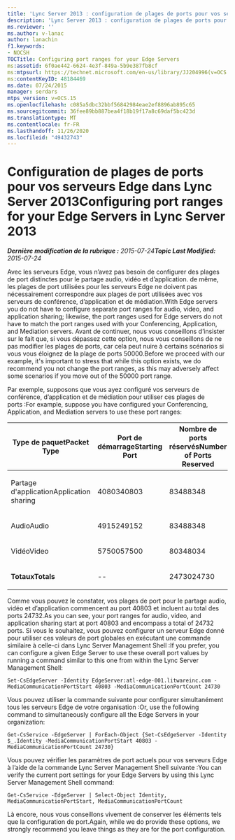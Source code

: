 ```yaml
---
title: 'Lync Server 2013 : configuration de plages de ports pour vos serveurs Edge'
description: 'Lync Server 2013 : configuration de plages de ports pour vos serveurs de périphérie.'
ms.reviewer: ''
ms.author: v-lanac
author: lanachin
f1.keywords:
- NOCSH
TOCTitle: Configuring port ranges for your Edge Servers
ms:assetid: 6f0ae442-6624-4e3f-849a-5b9e387fb8cf
ms:mtpsurl: https://technet.microsoft.com/en-us/library/JJ204996(v=OCS.15)
ms:contentKeyID: 48184469
ms.date: 07/24/2015
manager: serdars
mtps_version: v=OCS.15
ms.openlocfilehash: c085a5dbc32bbf56842984eae2ef8896ab895c65
ms.sourcegitcommit: 36fee89bb887bea4f18b19f17a8c69daf5bc423d
ms.translationtype: MT
ms.contentlocale: fr-FR
ms.lasthandoff: 11/26/2020
ms.locfileid: "49432743"
---
```

# <a name="configuring-port-ranges-for-your-edge-servers-in-lync-server-2013"></a><span data-ttu-id="b8d03-103">Configuration de plages de ports pour vos serveurs Edge dans Lync Server 2013</span><span class="sxs-lookup"><span data-stu-id="b8d03-103">Configuring port ranges for your Edge Servers in Lync Server 2013</span></span>

<div data-xmlns="http://www.w3.org/1999/xhtml">

<div class="topic" data-xmlns="http://www.w3.org/1999/xhtml" data-msxsl="urn:schemas-microsoft-com:xslt" data-cs="https://msdn.microsoft.com/">

<div data-asp="https://msdn2.microsoft.com/asp">



</div>

<div id="mainSection">

<div id="mainBody"><span data-ttu-id="b8d03-104">

<span> </span></span><span class="sxs-lookup"><span data-stu-id="b8d03-104">

<span> </span></span></span>

<span data-ttu-id="b8d03-105">_**Dernière modification de la rubrique :** 2015-07-24_</span><span class="sxs-lookup"><span data-stu-id="b8d03-105">_**Topic Last Modified:** 2015-07-24_</span></span>

<span data-ttu-id="b8d03-106">Avec les serveurs Edge, vous n’avez pas besoin de configurer des plages de port distinctes pour le partage audio, vidéo et d’application. de même, les plages de port utilisées pour les serveurs Edge ne doivent pas nécessairement correspondre aux plages de port utilisées avec vos serveurs de conférence, d’application et de médiation.</span><span class="sxs-lookup"><span data-stu-id="b8d03-106">With Edge servers you do not have to configure separate port ranges for audio, video, and application sharing; likewise, the port ranges used for Edge servers do not have to match the port ranges used with your Conferencing, Application, and Mediation servers.</span></span> <span data-ttu-id="b8d03-107">Avant de continuer, nous vous conseillons d’insister sur le fait que, si vous dépassez cette option, nous vous conseillons de ne pas modifier les plages de ports, car cela peut nuire à certains scénarios si vous vous éloignez de la plage de ports 50000.</span><span class="sxs-lookup"><span data-stu-id="b8d03-107">Before we proceed with our example, it's important to stress that while this option exists, we do recommend you not change the port ranges, as this may adversely affect some scenarios if you move out of the 50000 port range.</span></span>

<span data-ttu-id="b8d03-108">Par exemple, supposons que vous ayez configuré vos serveurs de conférence, d’application et de médiation pour utiliser ces plages de ports :</span><span class="sxs-lookup"><span data-stu-id="b8d03-108">For example, suppose you have configured your Conferencing, Application, and Mediation servers to use these port ranges:</span></span>


<table>
<colgroup>
<col style="width: 33%" />
<col style="width: 33%" />
<col style="width: 33%" />
</colgroup>
<thead>
<tr class="header">
<th><span data-ttu-id="b8d03-109">Type de paquet</span><span class="sxs-lookup"><span data-stu-id="b8d03-109">Packet Type</span></span></th>
<th><span data-ttu-id="b8d03-110">Port de démarrage</span><span class="sxs-lookup"><span data-stu-id="b8d03-110">Starting Port</span></span></th>
<th><span data-ttu-id="b8d03-111">Nombre de ports réservés</span><span class="sxs-lookup"><span data-stu-id="b8d03-111">Number of Ports Reserved</span></span></th>
</tr>
</thead>
<tbody>
<tr class="odd">
<td><p><span data-ttu-id="b8d03-112">Partage d'application</span><span class="sxs-lookup"><span data-stu-id="b8d03-112">Application sharing</span></span></p></td>
<td><p><span data-ttu-id="b8d03-113">40803</span><span class="sxs-lookup"><span data-stu-id="b8d03-113">40803</span></span></p></td>
<td><p><span data-ttu-id="b8d03-114">8348</span><span class="sxs-lookup"><span data-stu-id="b8d03-114">8348</span></span></p></td>
</tr>
<tr class="even">
<td><p><span data-ttu-id="b8d03-115">Audio</span><span class="sxs-lookup"><span data-stu-id="b8d03-115">Audio</span></span></p></td>
<td><p><span data-ttu-id="b8d03-116">49152</span><span class="sxs-lookup"><span data-stu-id="b8d03-116">49152</span></span></p></td>
<td><p><span data-ttu-id="b8d03-117">8348</span><span class="sxs-lookup"><span data-stu-id="b8d03-117">8348</span></span></p></td>
</tr>
<tr class="odd">
<td><p><span data-ttu-id="b8d03-118">Vidéo</span><span class="sxs-lookup"><span data-stu-id="b8d03-118">Video</span></span></p></td>
<td><p><span data-ttu-id="b8d03-119">57500</span><span class="sxs-lookup"><span data-stu-id="b8d03-119">57500</span></span></p></td>
<td><p><span data-ttu-id="b8d03-120">8034</span><span class="sxs-lookup"><span data-stu-id="b8d03-120">8034</span></span></p></td>
</tr>
<tr class="even">
<td><p><span data-ttu-id="b8d03-121"><strong>Totaux</strong></span><span class="sxs-lookup"><span data-stu-id="b8d03-121"><strong>Totals</strong></span></span></p></td>
<td><p>--</p></td>
<td><p><span data-ttu-id="b8d03-122">24730</span><span class="sxs-lookup"><span data-stu-id="b8d03-122">24730</span></span></p></td>
</tr>
</tbody>
</table>


<span data-ttu-id="b8d03-123">Comme vous pouvez le constater, vos plages de port pour le partage audio, vidéo et d’application commencent au port 40803 et incluent au total des ports 24732.</span><span class="sxs-lookup"><span data-stu-id="b8d03-123">As you can see, your port ranges for audio, video, and application sharing start at port 40803 and encompass a total of 24732 ports.</span></span> <span data-ttu-id="b8d03-124">Si vous le souhaitez, vous pouvez configurer un serveur Edge donné pour utiliser ces valeurs de port globales en exécutant une commande similaire à celle-ci dans Lync Server Management Shell :</span><span class="sxs-lookup"><span data-stu-id="b8d03-124">If you prefer, you can configure a given Edge Server to use these overall port values by running a command similar to this one from within the Lync Server Management Shell:</span></span>

    Set-CsEdgeServer -Identity EdgeServer:atl-edge-001.litwareinc.com -MediaCommunicationPortStart 40803 -MediaCommunicationPortCount 24730

<span data-ttu-id="b8d03-125">Vous pouvez utiliser la commande suivante pour configurer simultanément tous les serveurs Edge de votre organisation :</span><span class="sxs-lookup"><span data-stu-id="b8d03-125">Or, use the following command to simultaneously configure all the Edge Servers in your organization:</span></span>

    Get-CsService -EdgeServer | ForEach-Object {Set-CsEdgeServer -Identity $_.Identity -MediaCommunicationPortStart 40803 -MediaCommunicationPortCount 24730}

<span data-ttu-id="b8d03-126">Vous pouvez vérifier les paramètres de port actuels pour vos serveurs Edge à l’aide de la commande Lync Server Management Shell suivante :</span><span class="sxs-lookup"><span data-stu-id="b8d03-126">You can verify the current port settings for your Edge Servers by using this Lync Server Management Shell command:</span></span>

    Get-CsService -EdgeServer | Select-Object Identity, MediaCommunicationPortStart, MediaCommunicationPortCount

<span data-ttu-id="b8d03-127">Là encore, nous vous conseillons vivement de conserver les éléments tels que la configuration de port.</span><span class="sxs-lookup"><span data-stu-id="b8d03-127">Again, while we do provide these options, we strongly recommend you leave things as they are for the port configuration.</span></span>

<span data-ttu-id="b8d03-128"></div>

<span> </span>

</div>

</div>

</span><span class="sxs-lookup"><span data-stu-id="b8d03-128"></div>

<span> </span>

</div>

</div>

</span></span></div>

